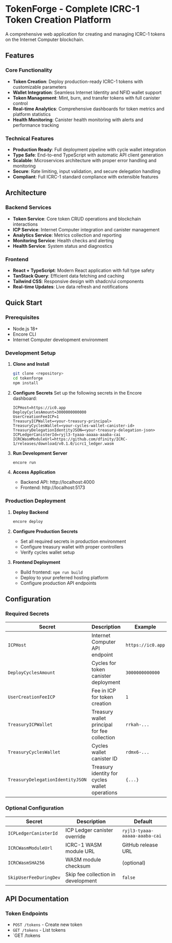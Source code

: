 # TokenForge - Complete ICRC-1 Token Creation Platform

A comprehensive web application for creating and managing ICRC-1 tokens on the Internet Computer blockchain.

## Features

### Core Functionality
- **Token Creation**: Deploy production-ready ICRC-1 tokens with customizable parameters
- **Wallet Integration**: Seamless Internet Identity and NFID wallet support
- **Token Management**: Mint, burn, and transfer tokens with full canister control
- **Real-time Analytics**: Comprehensive dashboards for token metrics and platform statistics
- **Health Monitoring**: Canister health monitoring with alerts and performance tracking

### Technical Features
- **Production Ready**: Full deployment pipeline with cycle wallet integration
- **Type Safe**: End-to-end TypeScript with automatic API client generation
- **Scalable**: Microservices architecture with proper error handling and monitoring
- **Secure**: Rate limiting, input validation, and secure delegation handling
- **Compliant**: Full ICRC-1 standard compliance with extensible features

## Architecture

### Backend Services
- **Token Service**: Core token CRUD operations and blockchain interactions
- **ICP Service**: Internet Computer integration and canister management
- **Analytics Service**: Metrics collection and reporting
- **Monitoring Service**: Health checks and alerting
- **Health Service**: System status and diagnostics

### Frontend
- **React + TypeScript**: Modern React application with full type safety
- **TanStack Query**: Efficient data fetching and caching
- **Tailwind CSS**: Responsive design with shadcn/ui components
- **Real-time Updates**: Live data refresh and notifications

## Quick Start

### Prerequisites
- Node.js 18+
- Encore CLI
- Internet Computer development environment

### Development Setup

1. **Clone and Install**
   ```bash
   git clone <repository>
   cd tokenforge
   npm install
   ```

2. **Configure Secrets**
   Set up the following secrets in the Encore dashboard:
   ```
   ICPHost=https://ic0.app
   DeployCyclesAmount=3000000000000
   UserCreationFeeICP=1
   TreasuryICPWallet=<your-treasury-principal>
   TreasuryCyclesWallet=<your-cycles-wallet-canister-id>
   TreasuryDelegationIdentityJSON=<your-treasury-delegation-json>
   ICPLedgerCanisterId=ryjl3-tyaaa-aaaaa-aaaba-cai
   ICRCWasmModuleUrl=https://github.com/dfinity/ICRC-1/releases/download/v0.1.0/icrc1_ledger.wasm
   ```

3. **Run Development Server**
   ```bash
   encore run
   ```

4. **Access Application**
   - Backend API: http://localhost:4000
   - Frontend: http://localhost:5173

### Production Deployment

1. **Deploy Backend**
   ```bash
   encore deploy
   ```

2. **Configure Production Secrets**
   - Set all required secrets in production environment
   - Configure treasury wallet with proper controllers
   - Verify cycles wallet setup

3. **Frontend Deployment**
   - Build frontend: `npm run build`
   - Deploy to your preferred hosting platform
   - Configure production API endpoints

## Configuration

### Required Secrets

| Secret | Description | Example |
|--------|-------------|---------|
| `ICPHost` | Internet Computer API endpoint | `https://ic0.app` |
| `DeployCyclesAmount` | Cycles for token canister deployment | `3000000000000` |
| `UserCreationFeeICP` | Fee in ICP for token creation | `1` |
| `TreasuryICPWallet` | Treasury wallet principal for fee collection | `rrkah-...` |
| `TreasuryCyclesWallet` | Cycles wallet canister ID | `rdmx6-...` |
| `TreasuryDelegationIdentityJSON` | Treasury identity for cycles wallet operations | `{...}` |

### Optional Configuration

| Secret | Description | Default |
|--------|-------------|---------|
| `ICPLedgerCanisterId` | ICP Ledger canister override | `ryjl3-tyaaa-aaaaa-aaaba-cai` |
| `ICRCWasmModuleUrl` | ICRC-1 WASM module URL | GitHub release URL |
| `ICRCWasmSHA256` | WASM module checksum | (optional) |
| `SkipUserFeeDuringDev` | Skip fee collection in development | `false` |

## API Documentation

### Token Endpoints
- `POST /tokens` - Create new token
- `GET /tokens` - List tokens
- `GET /tokens